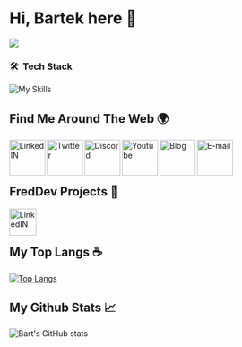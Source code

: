 # Hi, Bartek here 👋

![](https://i.imgur.com/X9jnYNx.png)

### 🛠 &nbsp;Tech Stack

![My Skills](https://skillicons.dev/icons?i=java,spring,mongodb,docker,idea,github,discord)


## Find Me Around The Web 🌍

<a href="https://www.linkedin.com/in/bartłomiej-marczuk/">
  <img align="left" alt="LinkedIN" width="64px" src="https://img.icons8.com/clouds/344/linkedin.png" />
</a>
<a href="https://twitter.com/saseqpl">
  <img align="left" alt="Twitter" width="64px" src="https://img.icons8.com/clouds/344/twitter-circled.png" />
</a>
<a href="https://discord.gg/DEVjPByVa9">
  <img align="left" alt="Discord" width="64px" src="https://img.icons8.com/clouds/344/discord-logo.png" />
</a>
<a href="https://www.youtube.com/channel/UCS38t18JiUPI4SInk4LWW3Q">
  <img align="left" alt="Youtube" width="64px" src="https://img.icons8.com/clouds/344/youtube-play.png" />
</a>
<a href="https://marczuk.it">
  <img align="left" alt="Blog" width="64px" src="https://img.icons8.com/clouds/344/domain.png" />
</a>
</a>
<a href="mailto:bmarczuk03@gmail.com">
  <img align="left" alt="E-mail" width="64px" src="https://img.icons8.com/clouds/344/apple-mail.png" />
</a><br><br><br>

## FredDev Projects 📗

<a href="http://larsbot.pl">
  <img align="left" alt="LinkedIN" width="48px" src="https://i.imgur.com/vxaVLEf.png" />
</a><br><br>

## My Top Langs ☕

[![Top Langs](https://github-readme-stats.vercel.app/api/top-langs/?username=saseq&theme=gotham&layout=compact)](https://github.com/saseq/github-readme-stats)

## My Github Stats 📈 

![Bart's GitHub stats](https://github-readme-stats.vercel.app/api?username=saseq&show_icons=true&theme=gotham)
